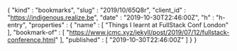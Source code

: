 {
  "kind" : "bookmarks",
  "slug" : "2019/10/65Q8r",
  "client_id" : "https://indigenous.realize.be",
  "date" : "2019-10-30T22:46:00Z",
  "h" : "h-entry",
  "properties" : {
    "name" : [ "Things I learnt at FullStack Conf London" ],
    "bookmark-of" : [ "https://www.jcmc.xyz/jekyll/post/2019/07/12/fullstack-conference.html" ],
    "published" : [ "2019-10-30T22:46:00Z" ]
  }
}
